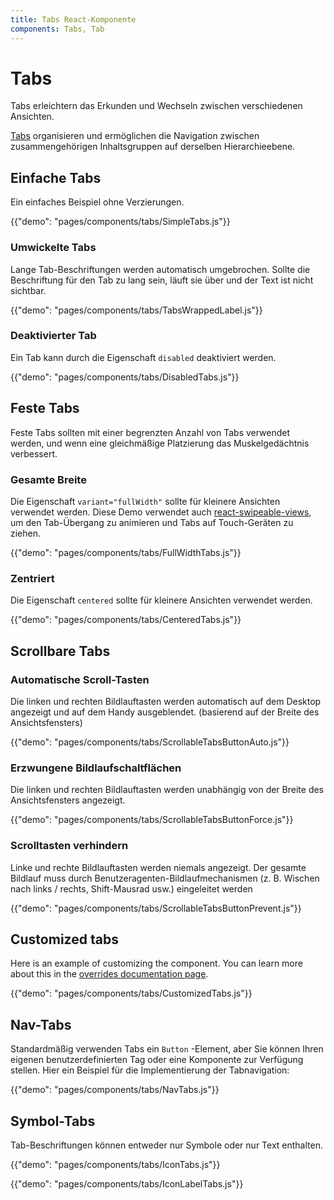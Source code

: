 ```yaml
---
title: Tabs React-Komponente
components: Tabs, Tab
---
```


# Tabs

<p class="description">Tabs erleichtern das Erkunden und Wechseln zwischen verschiedenen Ansichten.</p>

[Tabs](https://material.io/design/components/tabs.html) organisieren und ermöglichen die Navigation zwischen zusammengehörigen Inhaltsgruppen auf derselben Hierarchieebene.

## Einfache Tabs

Ein einfaches Beispiel ohne Verzierungen.

{{"demo": "pages/components/tabs/SimpleTabs.js"}}

### Umwickelte Tabs

Lange Tab-Beschriftungen werden automatisch umgebrochen. Sollte die Beschriftung für den Tab zu lang sein, läuft sie über und der Text ist nicht sichtbar.

{{"demo": "pages/components/tabs/TabsWrappedLabel.js"}}

### Deaktivierter Tab

Ein Tab kann durch die Eigenschaft `disabled` deaktiviert werden.

{{"demo": "pages/components/tabs/DisabledTabs.js"}}

## Feste Tabs

Feste Tabs sollten mit einer begrenzten Anzahl von Tabs verwendet werden, und wenn eine gleichmäßige Platzierung das Muskelgedächtnis verbessert.

### Gesamte Breite

Die Eigenschaft `variant="fullWidth"` sollte für kleinere Ansichten verwendet werden. Diese Demo verwendet auch [react-swipeable-views](https://github.com/oliviertassinari/react-swipeable-views), um den Tab-Übergang zu animieren und Tabs auf Touch-Geräten zu ziehen.

{{"demo": "pages/components/tabs/FullWidthTabs.js"}}

### Zentriert

Die Eigenschaft `centered` sollte für kleinere Ansichten verwendet werden.

{{"demo": "pages/components/tabs/CenteredTabs.js"}}

## Scrollbare Tabs

### Automatische Scroll-Tasten

Die linken und rechten Bildlauftasten werden automatisch auf dem Desktop angezeigt und auf dem Handy ausgeblendet. (basierend auf der Breite des Ansichtsfensters)

{{"demo": "pages/components/tabs/ScrollableTabsButtonAuto.js"}}

### Erzwungene Bildlaufschaltflächen

Die linken und rechten Bildlauftasten werden unabhängig von der Breite des Ansichtsfensters angezeigt.

{{"demo": "pages/components/tabs/ScrollableTabsButtonForce.js"}}

### Scrolltasten verhindern

Linke und rechte Bildlauftasten werden niemals angezeigt. Der gesamte Bildlauf muss durch Benutzeragenten-Bildlaufmechanismen (z. B. Wischen nach links / rechts, Shift-Mausrad usw.) eingeleitet werden

{{"demo": "pages/components/tabs/ScrollableTabsButtonPrevent.js"}}

## Customized tabs

Here is an example of customizing the component. You can learn more about this in the [overrides documentation page](/customization/components/).

{{"demo": "pages/components/tabs/CustomizedTabs.js"}}



## Nav-Tabs

Standardmäßig verwenden Tabs ein `Button` -Element, aber Sie können Ihren eigenen benutzerdefinierten Tag oder eine Komponente zur Verfügung stellen. Hier ein Beispiel für die Implementierung der Tabnavigation:

{{"demo": "pages/components/tabs/NavTabs.js"}}

## Symbol-Tabs

Tab-Beschriftungen können entweder nur Symbole oder nur Text enthalten.

{{"demo": "pages/components/tabs/IconTabs.js"}}

{{"demo": "pages/components/tabs/IconLabelTabs.js"}}